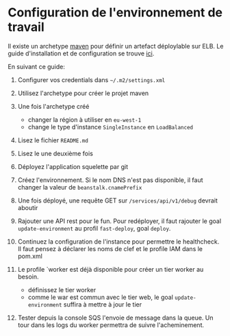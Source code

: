 # Configuration de l'environnement de travail

Il existe un archetype [maven](http://maven.apache.org) pour définir un artefact déploylable sur ELB. Le guide d'installation et de configuration se trouve [ici](http://docs.ingenieux.com.br/project/beanstalker/). 

En suivant ce guide:

1. Configurer vos credentials dans `~/.m2/settings.xml`
2. Utilisez l'archetype pour créer le projet maven
3. Une fois l'archetype créé
	- changer la région à utiliser en `eu-west-1`
	- change le type d'instance `SingleInstance` en `LoadBalanced`
4. Lisez le fichier `README.md`
5. Lisez le une deuxième fois
6. Déployez l'application squelette par git
7. Créez l'environnement. Si le nom DNS n'est pas disponible, il faut changer la valeur de `beanstalk.cnamePrefix`
8. Une fois déployé, une requête GET sur `/services/api/v1/debug` devrait aboutir

9. Rajouter une API rest pour le fun. Pour redéployer, il faut rajouter le goal `update-environment` au profil `fast-deploy`, goal `deploy`.

9. Continuez la configuration de l'instance pour permettre le healthcheck. Il faut pensez à déclarer les noms de clef et le profile IAM dans le pom.xml

10. Le profile `worker est déjà disponible pour créer un tier worker au besoin.
	- définissez le tier worker
	- comme le war est commun avec le tier web, le goal `update-environment` suffira à mettre à jour le tier

11. Tester depuis la console SQS l'envoie de message dans la queue. Un tour dans les logs du worker permettra de suivre l'acheminement.
